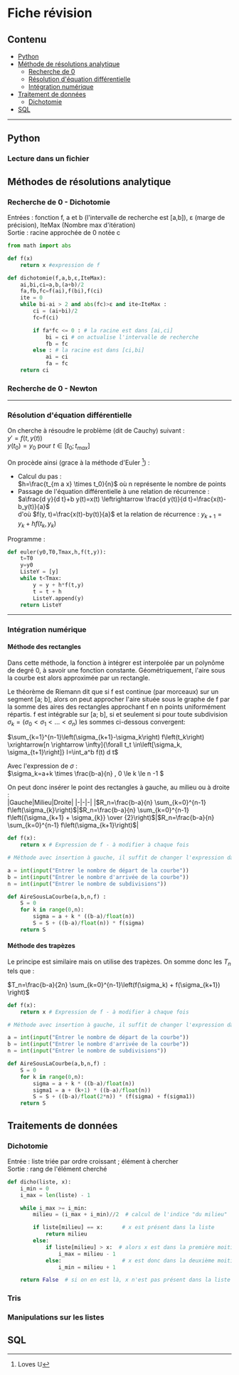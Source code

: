 # Fiche révision

## Contenu

- [Python](#python)
- [Méthode de résolutions analytique](#méthodes-de-résolutions-analytique)
  - [Recherche de 0](#recherche-de-0---dichotomie)
  - [Résolution d'équation différentielle](#résolution-déquation-différentielle)
  - [Intégration numérique](#intégration-numérique)
- [Traitement de données](#traitements-de-données)
  - [Dichotomie](#dichotomie)
- [SQL](#sql)

---

## Python

### Lecture dans un fichier

## Méthodes de résolutions analytique

### Recherche de 0 - Dichotomie

Entrées : fonction f, a et b (l'intervalle de recherche est [a,b]), ε (marge de précision), IteMax (Nombre max d'itération)  
Sortie : racine approchée de 0 notée c

```python
from math import abs 

def f(x)
    return x #expression de f

def dichotomie(f,a,b,ε,IteMax):
    ai,bi,ci=a,b,(a+b)/2
    fa,fb,fc=f(ai),f(bi),f(ci)
    ite = 0
    while bi-ai > 2 and abs(fc)>ε and ite<IteMax :
        ci = (ai+bi)/2
        fc=f(ci)

        if fa*fc <= 0 : # la racine est dans [ai,ci]
            bi = ci # on actualise l'intervalle de recherche
            fb = fc
        else : # la racine est dans [ci,bi]
            ai = ci
            fa = fc
    return ci
```

### Recherche de 0 - Newton

---

### Résolution d'équation différentielle

On cherche à résoudre le problème (dit de Cauchy) suivant :  
$y\prime = f(t,y(t))$  
$y(t_0)=y_0$ pour $t \in [t_{0} ; t_{max} ]$

On procède ainsi (grace à la méthode d'Euler [^1]) :  

- Calcul du pas :  
$h=\frac{t_{m a x} \times t_0}{n}$ où n représente le nombre de points
- Passage de l'équation différentielle à une relation de récurrence :  
$a\frac{d y}{d t}+b y(t)=x(t) \leftrightarrow \frac{d y(t)}{d t}=\frac{x(t)-b_y(t)}{a}$  
d'où $f(y, t)=\frac{x(t)-by(t)}{a}$
et la relation de récurrence : $y_{k+1}=y_k+h f(t_k, y_k)$

Programme :  

```python
def euler(y0,T0,Tmax,h,f(t,y)):
    t=T0
    y=y0
    ListeY = [y]
    while t<Tmax:
        y = y + h*f(t,y)
        t = t + h
        ListeY.append(y)
    return ListeY
```

---

### Intégration numérique

#### Méthode des rectangles

Dans cette méthode, la fonction à intégrer est interpolée par un polynôme de degré 0, à savoir une fonction constante. Géométriquement, l'aire sous la courbe est alors approximée par un rectangle.  

Le théorème de Riemann dit que si f est continue (par morceaux) sur un segment [a; b], alors on peut approcher I'aire située sous le graphe de f par la somme des aires des rectangles approchant f en n points uniformément répartis. f est intégrable sur [a; b], si et seulement si pour toute subdivision $\sigma_k = (\sigma_0 < \sigma_1 <...< \sigma_n)$ les sommes ci-dessous convergent:

$\sum_{k=1}^{n-1}\left(\sigma_{k+1}-\sigma_k\right) f\left(t_k\right) \xrightarrow[n \rightarrow \infty]{\forall t_t \in\left[\sigma_k, \sigma_{t+1}\right]} I=\int_a^b f(t) d t$

Avec l'expression de $\sigma$ :  
$\sigma_k=a+k \times \frac{b-a}{n} , 0 \le k \le n -1 $

On peut donc insérer le point des rectangles à gauche, au milieu ou à droite :  
|Gauche|Milieu|Droite|
|-|-|-|
|$R_n=\frac{b-a}{n} \sum_{k=0}^{n-1} f\left(\sigma_{k}\right)$|$R_n=\frac{b-a}{n} \sum_{k=0}^{n-1} f\left({\sigma_{k+1} + \sigma_{k}} \over {2}\right)$|$R_n=\frac{b-a}{n} \sum_{k=0}^{n-1} f\left(\sigma_{k+1}\right)$|

```python
def f(x):
    return x # Expression de f - à modifier à chaque fois

# Méthode avec insertion à gauche, il suffit de changer l'expression dans comme dans le tableau ci dessus pour les autres

a = int(input("Entrer le nombre de départ de la courbe"))
b = int(input("Entrer le nombre d'arrivée de la courbe"))
n = int(input("Entrer le nombre de subdivisions"))

def AireSousLaCourbe(a,b,n,f) :
    S = 0
    for k in range(0,n):
        sigma = a + k * ((b-a)/float(n))
        S = S + ((b-a)/float(n)) * f(sigma)
    return S
```

#### Méthode des trapèzes

Le principe est similaire mais on utilise des trapèzes. On somme donc les $T_n$ tels que :

$T_n=\frac{b-a}{2n} \sum_{k=0}^{n-1}\left(f(\sigma_k) + f(\sigma_{k+1}) \right)$

```python
def f(x):
    return x # Expression de f - à modifier à chaque fois

# Méthode avec insertion à gauche, il suffit de changer l'expression dans comme dans le tableau ci dessus pour les autres

a = int(input("Entrer le nombre de départ de la courbe"))
b = int(input("Entrer le nombre d'arrivée de la courbe"))
n = int(input("Entrer le nombre de subdivisions"))

def AireSousLaCourbe(a,b,n,f) :
    S = 0
    for k in range(0,n):
        sigma = a + k * ((b-a)/float(n))
        sigma1 = a + (k+1) * ((b-a)/float(n))
        S = S + ((b-a)/float(2*n)) * (f(sigma) + f(sigma1))
    return S
```

## Traitements de données

### Dichotomie

Entrée : liste triée par ordre croissant ; élément à chercher  
Sortie : rang de l'élément cherché

```python
def dicho(liste, x):
    i_min = 0
    i_max = len(liste) - 1

    while i_max >= i_min:
        milieu = (i_max + i_min)//2  # calcul de l'indice "du milieu"

        if liste[milieu] == x:      # x est présent dans la liste
            return milieu
        else:
            if liste[milieu] > x:  # alors x est dans la première moitié de la liste
                i_max = milieu - 1
            else:                   # x est donc dans la deuxième moitié
                i_min = milieu + 1

    return False  # si on en est là, x n'est pas présent dans la liste
```

### Tris

### Manipulations sur les listes

## SQL

[^1]: Loves $\mathbb{U}$
